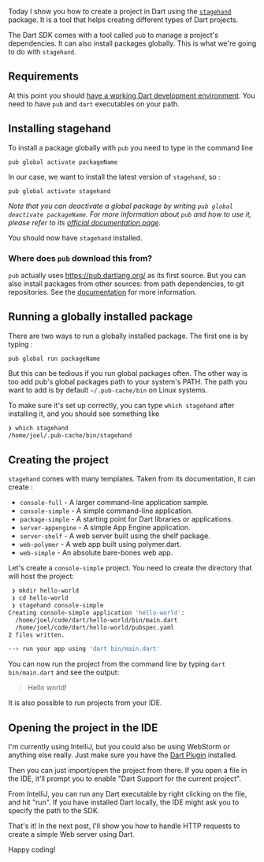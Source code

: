 Today I show you how to create a project in Dart using the [`stagehand`](https://pub.dartlang.org/packages/stagehand) package. It is a tool that helps creating different types of Dart projects.

The Dart SDK comes with a tool called `pub` to manage a project's dependencies. It can also install packages globally. This is what we're going to do with `stagehand`. 

## Requirements
At this point you should [have a working Dart development environment](/getting-started-with-dart). You need to have `pub` and `dart` executables on your path.

## Installing stagehand
To install a package globally with `pub` you need to type in the command line

`pub global activate packageName`

In our case, we want to install the latest version of `stagehand`, so :

`pub global activate stagehand`

_Note that you can deactivate a global package by writing `pub global deactivate packageName`. For more information about `pub` and how to use it, please refer to its [official documentation page](https://www.dartlang.org/tools/pub/)._

You should now have `stagehand` installed.

### Where does `pub` download this from?
`pub` actually uses https://pub.dartlang.org/ as its first source. But you can also install packages from other sources: from path dependencies, to git repositories. See the [documentation](https://www.dartlang.org/tools/pub/cmd/pub-global.html#activating-a-package-with-git) for more information.

## Running a globally installed package
There are two ways to run a globally installed package. The first one is by typing :

`pub global run packageName`

But this can be tedious if you run global packages often. The other way is too add pub's global packages path to your system's PATH. The path you want to add is by default `~/.pub-cache/bin` on Linux systems.

To make sure it's set up correctly, you can type `which stagehand` after installing it, and you should see something like 

```bash
❯ which stagehand
/home/joel/.pub-cache/bin/stagehand
```

## Creating the project
`stagehand` comes with many templates. Taken from its documentation, it can create :

* `console-full` - A larger command-line application sample.
* `console-simple` - A simple command-line application.
* `package-simple` - A starting point for Dart libraries or applications.
* `server-appengine` - A simple App Engine application.
* `server-shelf` - A web server built using the shelf package.
* `web-polymer` - A web app built using polymer.dart.
* `web-simple` - An absolute bare-bones web app.

Let's create a `console-simple` project. You need to create the directory that will host the project:

```bash
 ❯ mkdir hello-world                     
 ❯ cd hello-world                     
 ❯ stagehand console-simple                     
Creating console-simple application 'hello-world':
  /home/joel/code/dart/hello-world/bin/main.dart
  /home/joel/code/dart/hello-world/pubspec.yaml
2 files written.

--> run your app using 'dart bin/main.dart'
```

You can now run the project from the command line by typing `dart bin/main.dart` and see the output:
> Hello world!

It is also possible to run projects from your IDE.

## Opening the project in the IDE
I'm currently using IntelliJ, but you could also be using WebStorm or anything else really. Just make sure you have the [Dart Plugin](https://plugins.jetbrains.com/plugin/6351) installed.

Then you can just import/open the project from there. If you open a file in the IDE, it'll prompt you to enable "Dart Support for the current project".

From IntelliJ, you can run any Dart executable by right clicking on the file, and hit "run". If you have installed Dart locally, the IDE might ask you to specify the path to the SDK.

That's it!
In the next post, I'll show you how to handle HTTP requests to create a simple Web server using Dart.

Happy coding!
